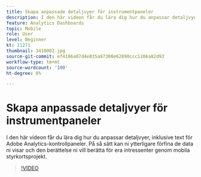 ```yaml
---
title: Skapa anpassade detaljvyer för instrumentpaneler
description: I den här videon får du lära dig hur du anpassar detaljvyer, inklusive text för Adobe Analytics-kontrollpaneler. På så sätt kan ni ytterligare förfina de data ni visar och den berättelse ni vill berätta för era intressenter genom mobila styrkortsprojekt. (Ska vara mellan 60 och 160 tecken, men är 242 tecken)
feature: Analytics Dashboards
topic: Mobile
role: User
level: Beginner
kt: 11271
thumbnail: 3410002.jpg
source-git-commit: ef4186a07d4e835a97300e62890ccc1106a82d93
workflow-type: tm+mt
source-wordcount: '100'
ht-degree: 0%

---
```



# Skapa anpassade detaljvyer för instrumentpaneler

I den här videon får du lära dig hur du anpassar detaljvyer, inklusive text för Adobe Analytics-kontrollpaneler. På så sätt kan ni ytterligare förfina de data ni visar och den berättelse ni vill berätta för era intressenter genom mobila styrkortsprojekt.

>[!VIDEO](https://video.tv.adobe.com/v/3410002/?quality=12&learn=on)

